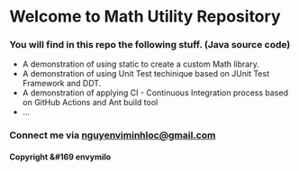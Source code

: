 # Welcome to Math Utility Repository
### You will find in this repo the following stuff. (Java source code)

* A demonstration of using static to create a custom Math library.
* A demonstration of using Unit Test techinique based on JUnit Test Framework and DDT.
* A demonstration of applying CI - Continuous Integration process based on GitHub Actions and Ant build tool
* ...

### Connect me via nguyenviminhloc@gmail.com
#### Copyright &#169 envymilo